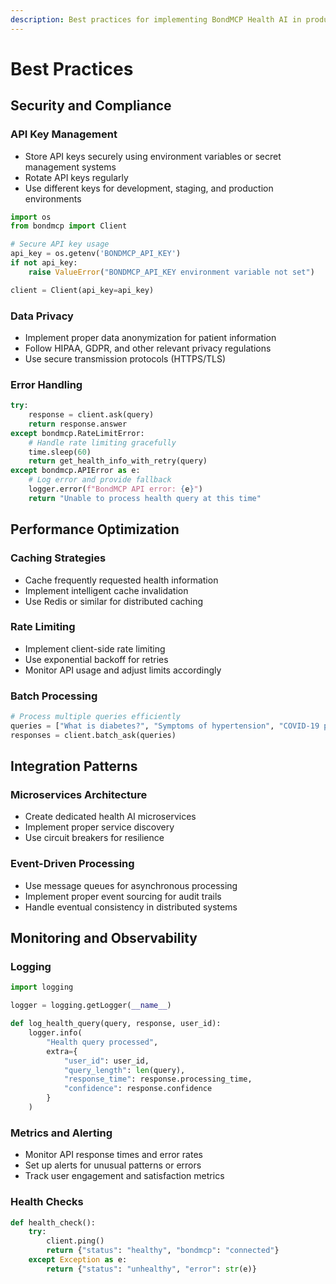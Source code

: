```yaml
---
description: Best practices for implementing BondMCP Health AI in production environments
---
```


# Best Practices

## Security and Compliance

### API Key Management
- Store API keys securely using environment variables or secret management systems
- Rotate API keys regularly
- Use different keys for development, staging, and production environments

```python
import os
from bondmcp import Client

# Secure API key usage
api_key = os.getenv('BONDMCP_API_KEY')
if not api_key:
    raise ValueError("BONDMCP_API_KEY environment variable not set")

client = Client(api_key=api_key)
```

### Data Privacy
- Implement proper data anonymization for patient information
- Follow HIPAA, GDPR, and other relevant privacy regulations
- Use secure transmission protocols (HTTPS/TLS)

### Error Handling
```python
try:
    response = client.ask(query)
    return response.answer
except bondmcp.RateLimitError:
    # Handle rate limiting gracefully
    time.sleep(60)
    return get_health_info_with_retry(query)
except bondmcp.APIError as e:
    # Log error and provide fallback
    logger.error(f"BondMCP API error: {e}")
    return "Unable to process health query at this time"
```

## Performance Optimization

### Caching Strategies
- Cache frequently requested health information
- Implement intelligent cache invalidation
- Use Redis or similar for distributed caching

### Rate Limiting
- Implement client-side rate limiting
- Use exponential backoff for retries
- Monitor API usage and adjust limits accordingly

### Batch Processing
```python
# Process multiple queries efficiently
queries = ["What is diabetes?", "Symptoms of hypertension", "COVID-19 prevention"]
responses = client.batch_ask(queries)
```

## Integration Patterns

### Microservices Architecture
- Create dedicated health AI microservices
- Implement proper service discovery
- Use circuit breakers for resilience

### Event-Driven Processing
- Use message queues for asynchronous processing
- Implement proper event sourcing for audit trails
- Handle eventual consistency in distributed systems

## Monitoring and Observability

### Logging
```python
import logging

logger = logging.getLogger(__name__)

def log_health_query(query, response, user_id):
    logger.info(
        "Health query processed",
        extra={
            "user_id": user_id,
            "query_length": len(query),
            "response_time": response.processing_time,
            "confidence": response.confidence
        }
    )
```

### Metrics and Alerting
- Monitor API response times and error rates
- Set up alerts for unusual patterns or errors
- Track user engagement and satisfaction metrics

### Health Checks
```python
def health_check():
    try:
        client.ping()
        return {"status": "healthy", "bondmcp": "connected"}
    except Exception as e:
        return {"status": "unhealthy", "error": str(e)}
```
